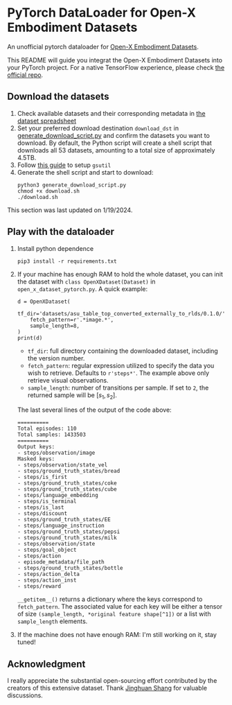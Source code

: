# PyTorch DataLoader for Open-X Embodiment Datasets

An unofficial pytorch dataloader for [Open-X Embodiment Datasets](https://robotics-transformer-x.github.io/).

This README will guide you integrat the Open-X Embodiment Datasets into your PyTorch project. For a native TensorFlow experience, please check [the official repo](https://github.com/google-deepmind/open_x_embodiment).

## Download the datasets

1. Check available datasets and their corresponding metadata in [the dataset spreadsheet](https://docs.google.com/spreadsheets/d/1rPBD77tk60AEIGZrGSODwyyzs5FgCU9Uz3h-3_t2A9g/edit#gid=0)
2. Set your preferred download destination `download_dst` in [generate_download_script.py](generate_download_script.py) and confirm the datasets you want to download. By default, the Python script will create a shell script that downloads all 53 datasets, amounting to a total size of approximately 4.5TB.
3. Follow [this guide](https://cloud.google.com/storage/docs/gsutil_install#linux) to setup `gsutil`
4. Generate the shell script and start to download:
    ```
    python3 generate_download_script.py
    chmod +x download.sh
    ./download.sh
    ```

This section was last updated on 1/19/2024.

## Play with the dataloader

1. Install python dependence
    ```
    pip3 install -r requirements.txt
    ```
2. If your machine has enough RAM to hold the whole dataset, you can init the dataset with `class OpenXDataset(Dataset)` in `open_x_dataset_pytorch.py`. A quick example:

    ```
    d = OpenXDataset(
        tf_dir='datasets/asu_table_top_converted_externally_to_rlds/0.1.0/',
        fetch_pattern=r'.*image.*',
        sample_length=8,
    )
    print(d)
    ```

    * `tf_dir`: full directory containing the downloaded dataset, including the version number.
    * `fetch_pattern`: regular expression utilized to specify the data you wish to retrieve. Defaults to `r'steps*'`. The example above only retrieve visual observations.
    * `sample_length`: number of transitions per sample. If set to `2`, the returned sample will be $[s_1, s_2]$.
    
    The last several lines of the output of the code above:
    ```
    ==========
    Total episodes: 110
    Total samples: 1433503
    ==========
    Output keys:
    - steps/observation/image
    Masked keys:
    - steps/observation/state_vel
    - steps/ground_truth_states/bread
    - steps/is_first
    - steps/ground_truth_states/coke
    - steps/ground_truth_states/cube
    - steps/language_embedding
    - steps/is_terminal
    - steps/is_last
    - steps/discount
    - steps/ground_truth_states/EE
    - steps/language_instruction
    - steps/ground_truth_states/pepsi
    - steps/ground_truth_states/milk
    - steps/observation/state
    - steps/goal_object
    - steps/action
    - episode_metadata/file_path
    - steps/ground_truth_states/bottle
    - steps/action_delta
    - steps/action_inst
    - steps/reward
    ```

    `__getitem__()` returns a dictionary where the keys correspond to `fetch_pattern`. The associated value for each key will be either a tensor of size `(sample_length, *original feature shape[^1])` or a list with `sample_length` elements. 

    [^1]: When the feature type is image, the tensor will have a shape of `(sample_length, C, H, W)` instead.


3. If the machine does not have enough RAM: I'm still working on it, stay tuned!


## Acknowledgment

I really appreciate the substantial open-sourcing effort contributed by the creators of this extensive dataset.
Thank [Jinghuan Shang](https://elicassion.github.io/) for valuable discussions.

